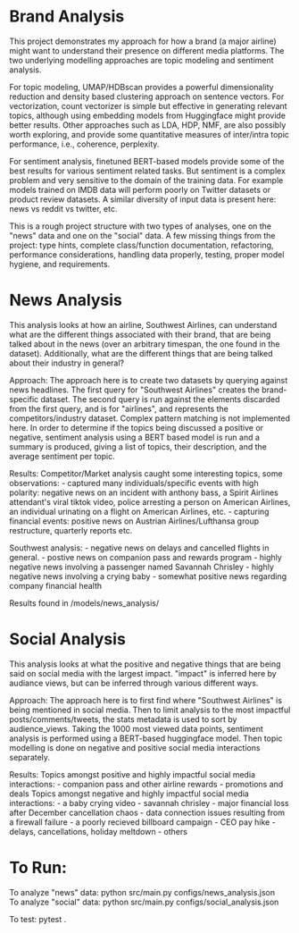 # Brand Analysis

This project demonstrates my approach for how a brand (a major airline) might want to understand their presence on different media platforms. The two underlying modelling approaches are topic modeling and sentiment analysis. 

For topic modeling, UMAP/HDBscan provides a powerful dimensionality reduction and density based clustering approach on sentence vectors. For vectorization, count vectorizer is simple but effective in generating relevant topics, although using embedding models from Huggingface might provide better results. Other approaches such as LDA, HDP, NMF, are also possibly worth exploring, and provide some quantitative measures of inter/intra topic performance, i.e., coherence, perplexity. 

For sentiment analysis, finetuned BERT-based models provide some of the best results for various sentiment related tasks. But sentiment is a complex problem and very sensitive to the domain of the training data. For example models trained on IMDB data will perform poorly on Twitter datasets or product review datasets. A similar diversity of input data is present here: news vs reddit vs twitter, etc. 

This is a rough project structure with two types of analyses, one on the "news" data and one on the "social" data. A few missing things from the project: type hints, complete class/function documentation, refactoring, performance considerations, handling data properly, testing, proper model hygiene, and requirements.

# News Analysis

This analysis looks at how an airline, Southwest Airlines, can understand what are the different things associated with their brand, that are being talked about in the news (over an arbitrary timespan, the one found in the dataset). Additionally, what are the different things that are being talked about their industry in general?

Approach: The approach here is to create two datasets by querying against news headlines. The first query for "Southwest Airlines" creates the brand-specific dataset. The second query is run against the elements discarded from the first query, and is for "airlines", and represents the competitors/industry dataset. Complex pattern matching is not implemented here. In order to determine if the topics being discussed a positive or negative, sentiment analysis using a BERT based model is run and a summary is produced, giving a list of topics, their description, and the average sentiment per topic. 

Results: 
Competitor/Market analysis caught some interesting topics, some observations:
    - captured many individuals/specific events with high polarity: negative news on an incident with anthony bass, a Spirit Airlines attendant's viral tiktok video, police arresting a person on American Airlines, an individual urinating on a flight on American Airlines, etc. 
    - capturing financial events: positive news on Austrian Airlines/Lufthansa group restructure, quarterly reports etc. 

Southwest analysis:
    - negative news on delays and cancelled flights in general.
    - postive news on companion pass and rewards program
    - highly negative news involving a passenger named Savannah Chrisley
    - highly negative news involving a crying baby
    - somewhat positive news regarding company financial health

Results found in /models/news_analysis/


# Social Analysis
This analysis looks at what the positive and negative things that are being said on social media with the largest impact. "impact" is inferred here by audiance views, but can be inferred through various different ways. 

Approach: The approach here is to first find where "Southwest Airlines" is being mentioned in social media. Then to limit analysis to the most impactful posts/comments/tweets, the stats metadata is used to sort by audience_views. Taking the 1000 most viewed data points, sentiment analysis is performed using a BERT-based huggingface model. Then topic modelling is done on negative and positive social media interactions separately. 

Results:
Topics amongst positive and highly impactful social media interactions:
    - companion pass and other airline rewards
    - promotions and deals
Topics amongst negative and highly impactful social media interactions:
    - a baby crying video
    - savannah chrisley
    - major financial loss after December cancellation chaos
    - data connection issues resulting from a firewall failure
    - a poorly recieved billboard campaign
    - CEO pay hike
    - delays, cancellations, holiday meltdown
    - others

# To Run:
To analyze "news" data: python src/main.py configs/news_analysis.json   
To analyze "social" data: python src/main.py configs/social_analysis.json  

To test: pytest .

